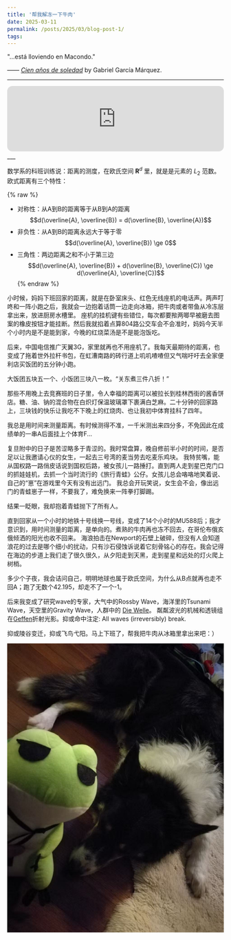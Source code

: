 ```yaml
---
title: '帮我解冻一下牛肉'
date: 2025-03-11
permalink: /posts/2025/03/blog-post-1/
tags:
---
```


"...está lloviendo en Macondo." 

—— [*Cien años de soledad*](https://en.wikipedia.org/wiki/One_Hundred_Years_of_Solitude) by Gabriel García Márquez.

<script>
  MathJax = {
    tex: {
      inlineMath: [['$', '$'], ['\\(', '\\)']],
      displayMath: [['$$','$$'], ['\\[','\\]']]
    },
    svg: {
      fontCache: 'global'
    }
  };
</script>
<script src="https://cdn.bootcdn.net/ajax/libs/mathjax/3.2.2/tex-chtml.js"></script>
___
<iframe style="border-radius:12px" src="https://open.spotify.com/embed/track/3YfS47QufnLDFA71FUsgCM?utm_source=generator&theme=0" width="100%" height="152" frameBorder="0" allowfullscreen="" allow="autoplay; clipboard-write; encrypted-media; fullscreen; picture-in-picture" loading="lazy"></iframe>
___

数学系的科班训练说：距离的测度，在欧氏空间 $\mathbf{R}^d$ 里，就是是元素的 $L_2$ 范数。欧式距离有三个特性：

{% raw %}  <!-- 防止 Jekyll 解析特殊符号 -->
- 对称性：从A到B的距离等于从B到A的距离 $$d(\overline{A}, \overline{B}) = d(\overline{B}, \overline{A})$$
- 非负性：从A到B的距离永远大于等于零 $$d(\overline{A}, \overline{B}) \ge 0$$
- 三角性：两边距离之和不小于第三边 $$d(\overline{A}, \overline{B}) + d(\overline{B}, \overline{C}) \ge d(\overline{A}, \overline{C})$$
{% endraw %}

小时候，妈妈下班回家的距离，就是在卧室床头、红色无线座机的电话声。两声叮咚和一阵小跑之后，我就会一边抱着话筒一边走向冰箱，把牛肉或者带鱼从冷冻层拿出来，放进厨房水槽里。
座机的挂机键有些错位，每次都要揿两唧早被磨去图案的橡皮按钮才能挂断。然后我就掐着点算804路公交车会不会准时，妈妈今天半个小时内是不是能到家，今晚的红烧菜汤是不是能泡饭吃。

后来，中国电信推广天翼3G，家里就再也不用座机了。我每天最期待的距离，也变成了拖着世外拉杆书包，在虹漕南路的砖行道上叽叽喳喳但又气喘吁吁去全家便利店买饭团的五分钟小跑。

大饭团五块五一个、小饭团三块八一枚。“关东煮三件八折！”

那些不用晚上去竞赛班的日子里，令人幸福的距离可以被拉长到桂林西街的酱香饼店。糖、油、钠的混合物在白炽灯保温玻璃罩下裹满白芝麻。二十分钟的回家路上，三块钱的快乐让我吃不下晚上的红烧肉、也让我初中体育挂科了四年。

我总是用时间来测量距离。有时候测得不准，一千米测出来四分多，不免因此在成绩单的一串A后面挂上个体育F...

复旦附中的日子是苦涩略多于青涩的。我时常盘算，晚自修前半小时的时间，是否足以让我邀请心仪的女生，一起去三号湾的麦当劳去吃麦乐鸡块。
我特贫嘴，能从国权路一路俏皮话说到国权后路，被女孩儿一路捶打。直到两人走到星巴克门口的抓娃娃机，去抓一个当时流行的《旅行青蛙》公仔。女孩儿总会咯咯地笑着说、自己的“崽”在游戏里今天有没有出远门。
我总会开玩笑说，女生会不会，像出远门的青蛙崽子一样，不要我了，难免换来一阵拳打脚踢。

结果一眨眼，我却抱着青蛙抛下了所有人。

直到回家从一个小时的地铁十号线换一号线，变成了14个小时的MU588后；我才意识到，用时间测量的距离，是单向的。煮熟的牛肉再也冻不回去，在哥伦布俄亥俄倾洒的阳光也收不回来。
海浪拍击在Newport的石壁上破碎，但没有人会知道浪花的过去是哪个细小的扰动，只有沙石侵蚀诉说着它刻骨铭心的存在。我会记得在海边的步道上我们走了很久很久，从夕阳走到天黑，走到星星和远处的灯火爬上树梢。

多少个子夜，我会诘问自己，明明地球也属于欧氏空间，为什么从B点就再也走不回A；跑了无数个42.195，却走不了一个-1。

后来我变成了研究wave的专家，大气中的Rossby Wave，海洋里的Tsunami Wave，天空里的Gravity Wave，人群中的 [Die Welle](https://en.wikipedia.org/wiki/The_Wave_(2008_film))。
粼粼波光的机械和透镜组在[Geffen](https://www.moca.org/)折射光影。抑或命中注定: All waves (irreversibly) break.

抑或陵谷变迁，抑或飞鸟弋阳。马上下班了，帮我把牛肉从冰箱里拿出来吧：）

![frog](/images/frog.jpg)


